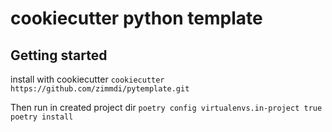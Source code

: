 # cookiecutter python template


## Getting started

install with cookiecutter
```cookiecutter https://github.com/zimmdi/pytemplate.git```

Then run in created project dir
```poetry config virtualenvs.in-project true```
```poetry install```
